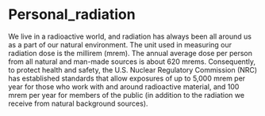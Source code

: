 # Personal_radiation
We live in a radioactive world, and radiation has always been all around us as a part of our natural environment. The unit used in measuring our radiation dose is the millirem (mrem). The annual average dose per person from all natural and man-made sources is about 620 mrems. Consequently, to protect health and safety, the U.S. Nuclear Regulatory Commission (NRC) has established standards that allow exposures of up to 5,000 mrem per year for those who work with and around radioactive material, and 100 mrem per year for members of the public (in addition to the radiation we receive from natural background sources).
